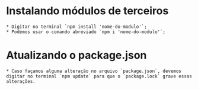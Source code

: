 # Instalando módulos de terceiros
    * Digitar no terminal `npm install 'nome-do-modulo'`;
    * Podemos usar o comando abreviado `npm i 'nome-do-modulo'`;

# Atualizando o package.json
    * Caso façamos alguma alteração no arquivo `package.json`, devemos digitar no terminal `npm update` para que o `package.lock` grave essas alterações.